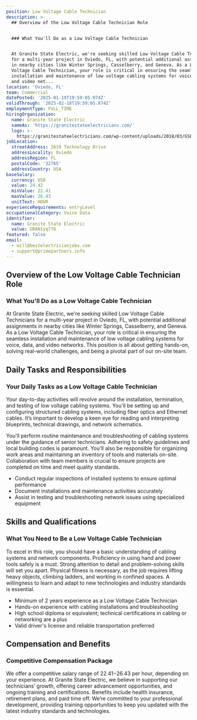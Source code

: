 ```yaml
---
position: Low Voltage Cable Technician
description: >-
  ## Overview of the Low Voltage Cable Technician Role


  ### What You'll Do as a Low Voltage Cable Technician


  At Granite State Electric, we're seeking skilled Low Voltage Cable Technicians
  for a multi-year project in Oviedo, FL, with potential additional assignments
  in nearby cities like Winter Springs, Casselberry, and Geneva. As a Low
  Voltage Cable Technician, your role is critical in ensuring the seamless
  installation and maintenance of low voltage cabling systems for voice, data,
  and video net...
location: 'Oviedo, FL'
team: Commercial
datePosted: '2025-01-19T19:59:05.074Z'
validThrough: '2025-02-18T19:59:05.074Z'
employmentType: FULL_TIME
hiringOrganization:
  name: Granite State Electric
  sameAs: 'https://granitestateelectricians.com/'
  logo: >-
    https://granitestateelectricians.com/wp-content/uploads/2018/03/GSE-2c-Logo-4.jpg
jobLocation:
  streetAddress: 2619 Technology Drive
  addressLocality: Oviedo
  addressRegion: FL
  postalCode: '32765'
  addressCountry: USA
baseSalary:
  currency: USD
  value: 24.42
  minValue: 22.41
  maxValue: 26.43
  unitText: HOUR
experienceRequirements: entryLevel
occupationalCategory: Voice Data
identifier:
  name: Granite State Electric
  value: GRAN1yq776
featured: false
email:
  - will@bestelectricianjobs.com
  - support@primepartners.info
---
```




## Overview of the Low Voltage Cable Technician Role

### What You'll Do as a Low Voltage Cable Technician

At Granite State Electric, we're seeking skilled Low Voltage Cable Technicians for a multi-year project in Oviedo, FL, with potential additional assignments in nearby cities like Winter Springs, Casselberry, and Geneva. As a Low Voltage Cable Technician, your role is critical in ensuring the seamless installation and maintenance of low voltage cabling systems for voice, data, and video networks. This position is all about getting hands-on, solving real-world challenges, and being a pivotal part of our on-site team.

## Daily Tasks and Responsibilities

### Your Daily Tasks as a Low Voltage Cable Technician

Your day-to-day activities will revolve around the installation, termination, and testing of low voltage cabling systems. You'll be setting up and configuring structured cabling systems, including fiber optics and Ethernet cables. It’s important to develop a keen eye for reading and interpreting blueprints, technical drawings, and network schematics. 

You'll perform routine maintenance and troubleshooting of cabling systems under the guidance of senior technicians. Adhering to safety guidelines and local building codes is paramount. You'll also be responsible for organizing work areas and maintaining an inventory of tools and materials on-site. Collaboration with team members is crucial to ensure projects are completed on time and meet quality standards. 

- Conduct regular inspections of installed systems to ensure optimal performance
- Document installations and maintenance activities accurately
- Assist in testing and troubleshooting network issues using specialized equipment

## Skills and Qualifications

### What You Need to Be a Low Voltage Cable Technician

To excel in this role, you should have a basic understanding of cabling systems and network components. Proficiency in using hand and power tools safely is a must. Strong attention to detail and problem-solving skills will set you apart. Physical fitness is necessary, as the job requires lifting heavy objects, climbing ladders, and working in confined spaces. A willingness to learn and adapt to new technologies and industry standards is essential.

- Minimum of 2 years experience as a Low Voltage Cable Technician
- Hands-on experience with cabling installations and troubleshooting
- High school diploma or equivalent; technical certifications in cabling or networking are a plus
- Valid driver's license and reliable transportation preferred

## Compensation and Benefits

### Competitive Compensation Package

We offer a competitive salary range of $22.41-$26.43 per hour, depending on your experience. At Granite State Electric, we believe in supporting our technicians’ growth, offering career advancement opportunities, and ongoing training and certifications. Benefits include health insurance, retirement plans, and paid time off. We’re committed to your professional development, providing training opportunities to keep you updated with the latest industry standards and technologies.